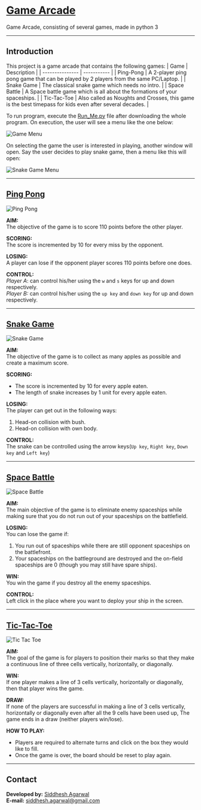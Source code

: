 # [Game Arcade](https://github.com/Siddhesh-Agarwal/Game_Arcade)
Game Arcade, consisting of several games, made in python 3

<hr>

## Introduction

This project is a game arcade that contains the following games:
| Game             | Description |
| ---------------  | ----------- |
| Ping-Pong | A 2-player ping pong game that can be played by 2 players from the same PC/Laptop. |
| Snake Game | The classical snake game which needs no intro. |
| Space Battle | A Space battle game which is all about the formations of your spaceships. |
| Tic-Tac-Toe | Also called as Noughts and Crosses, this game is the best timepass for kids even after several decades. |

To run program, execute the [Run_Me.py](https://github.com/Siddhesh-Agarwal/Game_Arcade/blob/main/Run_Me.py) file after downloading the whole program.
On execution, the user will see a menu like the one below: <br>

![Game Menu](Pictures/menu.jpg) <br>

On selecting the game the user is interested in playing, another window will open. Say the user decides to play snake game, then a menu like this will open: <br>

![Snake Game Menu](Pictures/sub_menu.jpg) <br>

<hr>

## [Ping Pong](https://github.com/Siddhesh-Agarwal/Game_Arcade/blob/main/Games/Ping_Pong.py)

![Ping Pong](Pictures/Ping_pong.jpg)

**AIM:** <br>
The objective of the game is to score 110 points before the other player.

**SCORING:**<br>
The score is incremented by 10 for every miss by the opponent.

**LOSING:**<br>
A player can lose if the opponent player scores 110 points before one does.

**CONTROL:**<br>
*Player A*: can control his/her using the `w` and `s` keys for up and down respectively. <br>
*Player B:* can control his/her using the `up key` and `down key` for up and down respectively.

<hr>

## [Snake Game](https://github.com/Siddhesh-Agarwal/Game_Arcade/blob/main/Games/Snake_Game.py)

![Snake Game](Pictures/snake_game.jpg)

**AIM:**<br>
The objective of the game is to collect as many apples as possible and create a maximum score.

**SCORING:**<br>
* The score is incremented by 10 for every apple eaten.
* The length of snake increases by 1 unit for every apple eaten.

**LOSING:**<br>
The player can get out in the following ways:<br>
1) Head-on collision with bush.
2) Head-on collision with own body.

**CONTROL:**<br>
The snake can be controlled using the arrow keys(`Up key`, `Right key`, `Down key` and `Left key`)

<hr>

## [Space Battle](https://github.com/Siddhesh-Agarwal/Game_Arcade/blob/main/Games/Space_Battle.py)

![Space Battle](Pictures/Space_Battle.jpg)

**AIM:**<br>
The main objective of the game is to eliminate enemy spaceships while making sure that you do not run out of your spaceships on the battlefield.

**LOSING:**<br>
You can lose the game if:

1. You run out of spaceships while there are still opponent spaceships on the battlefront.
2. Your spaceships on the battleground are destroyed and the on-field spaceships are 0 (though you may still have spare ships).

**WIN:**<br>
You win the game if you destroy all the enemy spaceships.

**CONTROL:**<br>
Left click in the place where you want to deploy your ship in the screen.


<hr>

## [Tic-Tac-Toe](https://github.com/Siddhesh-Agarwal/Game_Arcade/blob/main/Games/Tic_Tac_Toe.py)

![Tic Tac Toe](Pictures/TicTacToe_gameplay.jpg)

**AIM:**<br>
The goal of the game is for players to position their marks so that they make a continuous line of three cells vertically, horizontally, or diagonally.

**WIN:**<br>
If one player makes a line of 3 cells vertically, horizontally or diagonally, then that player wins the game.

**DRAW:**<br>
If none of the players are successful in making a line of 3 cells vertically, horizontally or diagonally even after all the 9 cells have been used up, The game ends in a draw (neither players win/lose).

**HOW TO PLAY:**<br>
* Players are required to alternate turns and click on the box they would like to fill.
* Once the game is over, the board should be reset to play again.

<hr>

## Contact

**Developed by:** [Siddhesh Agarwal](https://github.com/Siddhesh-Agarwal) <br>
**E-mail:** siddhesh.agarwal@gmail.com
